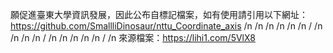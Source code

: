 願促進臺東大學資訊發展，因此公布自標記檔案，如有使用請引用以下網址：
https://github.com/SmallliDinosaur/nttu_Coordinate_axis
/n
/n
/n
/n
/n
/n
/
/n
/n
/n
/n
/
/n
/n
/n
/n
/n
/
/n
來源檔案：https://lihi1.com/5VlX8
